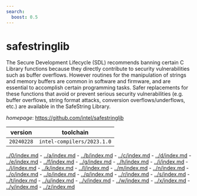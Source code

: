 ```yaml
---
search:
  boost: 0.5
---
```

# safestringlib

The Secure Development Lifecycle (SDL) recommends banning certain C Library functions because they directly contribute to security vulnerabilities such as buffer overflows. However routines for the manipulation of strings and memory buffers are common in software and firmware, and are essential to accomplish certain programming tasks. Safer replacements for these functions that avoid or prevent serious security vulnerabilities (e.g. buffer overflows, string format attacks, conversion overflows/underflows, etc.) are available in the SafeString Library.

*homepage*: <https://github.com/intel/safestringlib>

version | toolchain
--------|----------
``20240228`` | ``intel-compilers/2023.1.0``

[../0/index.md](0) - [../a/index.md](a) - [../b/index.md](b) - [../c/index.md](c) - [../d/index.md](d) - [../e/index.md](e) - [../f/index.md](f) - [../g/index.md](g) - [../h/index.md](h) - [../i/index.md](i) - [../j/index.md](j) - [../k/index.md](k) - [../l/index.md](l) - [../m/index.md](m) - [../n/index.md](n) - [../o/index.md](o) - [../p/index.md](p) - [../q/index.md](q) - [../r/index.md](r) - [../s/index.md](s) - [../t/index.md](t) - [../u/index.md](u) - [../v/index.md](v) - [../w/index.md](w) - [../x/index.md](x) - [../y/index.md](y) - [../z/index.md](z)

